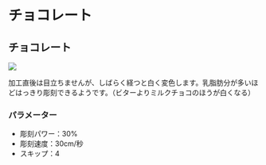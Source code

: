 # チョコレート

## チョコレート

![](/assets/20191118\_08.jpg)

加工直後は目立ちませんが、しばらく経つと白く変色します。乳脂肪分が多いほどはっきり彫刻できるようです。（ビターよりミルクチョコのほうが白くなる）

### パラメーター

* 彫刻パワー：30%
* 彫刻速度：30cm/秒
* スキップ：4

